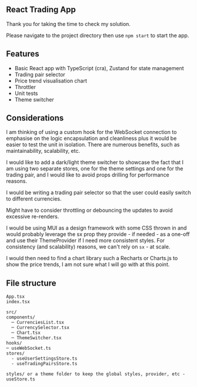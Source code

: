 ## React Trading App

Thank you for taking the time to check my solution.

Please navigate to the project directory then use `npm start` to start the app.

## Features

- Basic React app with TypeScript (cra), Zustand for state management
- Trading pair selector
- Price trend visualisation chart
- Throttler
- Unit tests
- Theme switcher

## Considerations

I am thinking of using a custom hook for the WebSocket connection to emphasise on the logic encapsulation and cleanliness plus it would be easier to test the unit in isolation. There are numerous benefits, such as maintainability, scalability, etc.

I would like to add a dark/light theme switcher to showcase the fact that I am using two separate stores, one for the theme settings and one for the trading pair, and I would like to avoid props drilling for performance reasons.

I would be writing a trading pair selector so that the user could easily switch to different currencies.

Might have to consider throttling or debouncing the updates to avoid excessive re-renders.

I would be using MUI as a design framework with some CSS thrown in and would probably leverage the sx prop they provide - if needed - as a one-off and use their ThemeProvider if I need more consistent styles. For consistency (and scalability) reasons, we can't rely on `sx` - at scale.

I would then need to find a chart library such a Recharts or Charts.js to show the price trends, I am not sure what I will go with at this point.

## File structure

```
App.tsx
index.tsx

src/
components/
  ─ CurrenciesList.tsx
  ─ CurrencySelector.tsx
  ─ Chart.tsx
  ─ ThemeSwitcher.tsx
hooks/
─ useWebSocket.ts
stores/
  - useUserSettingsStore.ts
  - useTradingPairsStore.ts

styles/ or a theme folder to keep the global styles, provider, etc - useStore.ts
```
